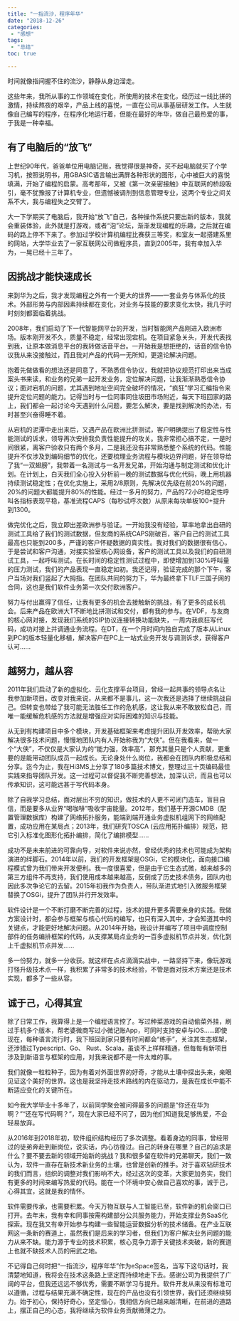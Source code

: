 ```yaml
---
title: "一指流沙，程序年华"
date: "2018-12-26"
categories:
 - "感想"
tags:
 - "总结"
toc: true

---
```


时间就像指间握不住的流沙，静静从身边溜走。

这些年来，我所从事的工作领域在变化，所使用的技术在变化，经历过一线比拼的激情，持续熬夜的艰辛，产品上线的喜悦，一直在公司从事基层研发工作。人生就像自己编写的程序，在程序化地运行着，但能在最好的年华，做自己最热爱的事，于我是一种幸福。

## 有了电脑后的“放飞”

上世纪90年代，爸爸单位用电脑记账，我觉得很是神奇，买不起电脑就买了个学习机，按照说明书，用GBASIC语言输出满屏各种形状的图形，心中被巨大的喜悦填满，开始了编程的启蒙。高考那年，又被《第一次亲密接触》中互联网的桥段吸引，毫不犹豫报了计算机专业，但遗憾被调剂到信息管理专业，这两个专业之间关系不大，我与编程失之交臂了。

大一下学期买了电脑后，我开始“放飞”自己，各种操作系统只要出新的版本，我就会重装体验，此外就是打游戏，或者“泡”论坛，渐渐发现编程的乐趣，之后就在编码的路上停不下来了。参加过学校计算机编程比赛获三等奖，和室友一起搭建系里的网站，大学毕业去了一家互联网公司做程序员，直到2005年，我有幸加入华为，一晃已经十三年了。
<!--more-->

## 因挑战才能快速成长

来到华为之后，我才发现编程之外有一个更大的世界——一套业务与体系化的技术。外部形势与内部因素持续都在变化，对业务与技能的要求变化太快，我几乎时时刻刻都面临着挑战。

2008年，我们启动了下一代智能网平台的开发，当时智能网产品刚进入欧洲市场。版本刚开发不久，质量不稳定，经常出现宕机。在项目紧急关头，开发代表找到我，让原本做消息平台的我转做话音平台。一开始我是想拒绝的，话音的信令协议我从来没接触过，而且我对产品的代码一无所知，更遑论解决问题。

抱着先做做看的想法还是同意了，不熟悉信令协议，我就把协议规范打印出来当成案头书来读，和业务的兄弟一起开发业务，定位解决问题，让我渐渐熟悉信令协议；面对宕机的问题，尤其遇到地址空间完全破坏的情况，“疯狂”学习汇编指令来提升定位问题的能力。记得当时与一位同事同住坂田市场附近，每天下班回家的路上，我们都会一起讨论今天遇到什么问题，要怎么解决，要是找到解决的办法，有时甚至兴奋得睡不着。

从宕机的泥潭中走出来后，又遇产品在欧洲比拼测试，客户明确提出了稳定性与性能测试的诉求，领导再次安排我负责性能提升的攻关。我非常担心搞不定，一是时间很紧，离客户验收只有两个多月，二是我还没有非常熟悉整个系统的代码。性能提升不仅涉及到编码细节的优化，还要梳理业务流程与模块边界问题，好在领导给了我“一双翅膀”，我带着一名测试与一名开发兄弟，开始沟通与制定测试和优化计划。在计划上，白天我们全心投入分析前一晚的测试数据与优化代码，晚上用机器持续测试稳定性；在优化实施上，采用2/8原则，先解决优先级在前20%的问题，20%的问题大都能提升80%的性能。经过一多月的努力，产品的72小时稳定性呼叫各指标表现平稳，基准流程CAPS（每秒试呼次数）从原来每块单板100+提升到1300。

做完优化之后，我立即出差欧洲参与验证。一开始我没有经验，草率地拿出自研的测试工具给了我们的测试数据，但友商的系统CAPS刚破百，客户自己的测试工具最高也只能到200多，严谨的客户怀疑数据的真实性。我对我们的数据很有信心，于是尝试和客户沟通，对接实验室核心网设备，客户的测试工具以及我们的自研测试工具，一起呼叫测试。在长时间的稳定性测试过程中，即使增加到130%呼叫量的压力测试，我们的产品表现一直稳定如初。我还记得，验证完成的那个下午，客户当场对我们竖起了大拇指。在团队共同的努力下，华为最终拿下TLF三国子网的合同，这也是我们软件业务第一次交付欧洲客户。

努力与付出赢得了信任，让我有更多的机会去接触新的挑战，有了更多的成长机会。后来产品在欧洲大T不断地比拼测试和交付，都有我的参与。在VDF，与友商的核心网对接，发现我们系统的SIP协议连接转换功能缺失，一周内我疯狂写代码，成功对接上并调通业务流程。在DT，在一个月时间内独自完成了版本从Linux到PC的版本轻量化移植，解决客户在PC上一站式业务开发与调测诉求，获得客户认可……

## 越努力，越从容

2011年我们启动了新的虚拟化、云化支撑平台项目，曾经一起共事的领导点名让我参加新项目。改变对我来说，从来都不是事儿，这一次我还是选择了继续挑战自己。但转变也带给了我可能无法胜任工作的危机感，这让我从来不敢放松自己，而唯一能缓解危机感的方法就是增强应对实际困难的知识与技能。

从无到有构建项目中多个模块，开发基础框架来考虑提升团队开发效率，帮助大家解决很多技术问题，慢慢地团队内有人开始称我为“大侠”。但在我看来，做一个“大侠”，不仅仅是大家认为的“能力强，效率高”，那充其量只是个人贡献，更重要的是能带动团队成员一起成长。无论身处什么岗位，我都会在团队内积极总结和分享。迄今为止，我在Hi3MS上分享了180多篇技术博文，整理过三十页编码最佳实践来指导团队开发。这一过程可以督促我不断完善想法，加深认识，而且也可以传承知识，这可能远甚于写代码本身。

除了自我学习总结，面对层出不穷的知识，做技术的人更不可闭门造车，盲目自信，而是要多从业界“喝咖啡”吸收宇宙能量。2012年，我们基于开源CMDB（配置管理数据库）构建了网络拓扑服务，能端到端开通业务虚拟机组网下的网络配置，成功应用在某局点；2013年，我们研究TOSCA (云应用拓扑编排）规范，把它引入标准化图形化拓扑编排，简化了编排模型……

成功不是未来前进的可靠向导，对软件来说亦然，曾经优秀的技术也可能成为架构演进的绊脚石。2014年以前，我们的开发框架是OSGi，它的模块化，面向接口编程模式曾为我们带来开发便利。我一度很喜爱，但是由于它生态式微，越来越多的第三方组件不再支持，我们使用成本越来越高，反倒成了历史技术债务，团队内也因此多次争论它的去留。2015年初我作为负责人，带队渐进式地引入微服务框架替换了OSGi，提升了团队并行开发效率。

软件设计是一个不断打磨不断完善的过程，技术的提升更多需要亲身的实践。我做方案设计时，都会参与框架与核心代码的编写，也只有深入其中，才会知道其中的关键点，才能更好地解决问题。从2014年开始，我设计并编写了项目中调度控制部件的任务编排框架的代码，从支撑某局点业务的一百多虚拟机节点并发，优化到上千虚拟机节点并发……

多一份努力，就多一分收获。就这样在点点滴滴实战中，一路坚持下来，像玩游戏打怪升级技术点一样，我积累了非常多的技术经验，不管是面对技术方案还是技术实现，都多了一些从容。

## 诚于己，心得其宜

除了日常工作，我算得上是一个编程语言控了。写过种菜游戏的自动偷菜外挂，刷过手机多个版本，帮老婆微商写过小微记账App，可同时支持安卓与iOS……即使现在，每种语言流行时，我下班回到家只要有时间都会“练手”，关注其生态框架，还涉猎过Typescript、Go、 Rust、Scala，虽谈不上样样精通，但每每有新项目涉及到新语言与框架的应用，对我来说都不是一件太难的事。

我们就像一粒粒种子，因为有着对外面世界的好奇，才能从土壤中探出头来，亲眼见证这个美好的世界。这也是我坚持走技术路线的内在驱动力，是我在成长中能不断适应变化的关键所在。

如今我大学毕业十多年了，以前同学聚会被问得最多的问题是“你还在华为啊？”“还在写代码啊？”，现在大家已经不问了，因为他们知道我足够热爱，不会轻易放弃。

从2016年到2018年初，软件组织结构经历了多次调整。看着身边的同事，曾经带过的徒弟奔赴到新岗位，说实话，内心彷徨过。自己的转身在哪里？自己的追求是什么？要不要去新的领域开始新的挑战？我和很多留在软件的兄弟聊天，我们一致认为，软件一直存在新技术新业务的土壤，也曾是创新的推手。对于喜欢钻研技术的我们而言，组织的调整对我们影响不大，经过这次的变革，大家更加务实，我们有更多的时间来编写热爱的代码。能在一个环境中安心做自己喜欢的事，诚于己，心得其宜，这就是我的情怀。

软件需要传承，也需要积累。今天万物互联与人工智能已至，软件新的机会窗口已打开。去年末，我有幸和同事按需构建部分公共服务能力，开始支撑业务SaaS化探索。现在我又有幸开始参与构建一些智能运营数据分析的技术储备。在产业互联网这一条新的赛道上，虽然我们是后来的学习者，但我们为客户解决业务问题的能力从来不缺。能力源于专业的技术积累，核心竞争力源于关键技术突破，新的赛道上也就不缺技术人员的用武之地。

不记得自己何时把“一指流沙，程序年华”作为eSpace签名，当写下这句话时，我清楚地知道，我将会在技术这条路上坚定而持续地走下去。感谢公司为我提供了广阔的平台，但我还远远不够优秀，需要不断学习与提升。软件开发从来没有标准可以遵循，过程与结果充满不确定性，现在的产品也没有引领世界，我们还须继续努力。始于初心，保持好奇心，坚定恒心，我相信方向已越来越清晰，在前进的道路上，摆正自己的心态，我将继续为软件业务贡献微薄之力。
